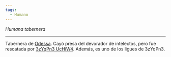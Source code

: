 ```yaml
---
tags:
  - Humano
---
```

*Humana tabernera*
___
Tabernera de [Odessa](../Lugares/Ciudades/Odessa.md). Cayó presa del devorador de intelectos, pero fue rescatada por [3zYqPn3 UcHiW4](Grupo/3zYqPn3%20UcHiW4.md). Además, es uno de los ligues de 3zYqPn3.
